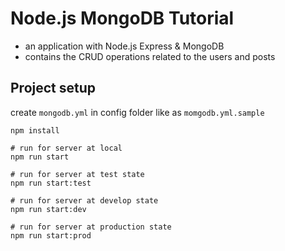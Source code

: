 # Node.js MongoDB Tutorial

- an application with Node.js Express & MongoDB
- contains the CRUD operations related to the users and posts

## Project setup

create ```mongodb.yml``` in config folder like as ```momgodb.yml.sample```

```
npm install
```

```
# run for server at local
npm run start
```
```
# run for server at test state
npm run start:test
```
```
# run for server at develop state
npm run start:dev
```
```
# run for server at production state
npm run start:prod 
```
